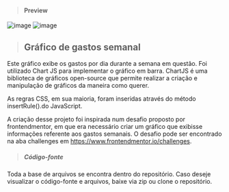 > #### Preview 

![image](https://user-images.githubusercontent.com/91498761/192679600-8a59a421-8799-44da-abaf-ba9d41525444.png)
![image](https://user-images.githubusercontent.com/91498761/192679631-bca1db55-7e52-4a91-bd03-0506bdcfc1c0.png)


> ## Gráfico de gastos semanal

Este gráfico exibe os gastos por dia durante a semana em questão. Foi utilizado Chart JS para implementar o gráfico em barra. ChartJS é uma biblioteca de gráficos 
open-source que permite realizar a criação e manipulação de gráficos da maneira como querer. 

As regras CSS, em sua maioria, foram inseridas através do método insertRule().do JavaScript.

A criação desse projeto foi inspirada num desafio proposto por frontendmentor, em que era necessário criar um gráfico que exibisse informações referente aos
gastos semanais. O desafio pode ser encontrado na aba challenges em https://www.frontendmentor.io/challenges.

> ##### Código-fonte

Toda a base de arquivos se encontra dentro do repositório. Caso deseje visualizar o código-fonte e arquivos, baixe via zip ou clone o repositório.
